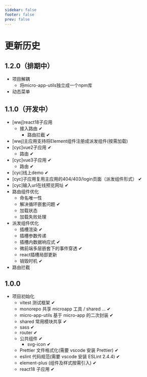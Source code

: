```yaml
---
sidebar: false
footer: false
prev: false
---
```


# 更新历史

## 1.2.0（排期中）
- 项目解耦
  - 将micro-app-utils独立成一个npm库
- 动态菜单

## 1.1.0（开发中）
- [wwj]react18子应用
  - 接入路由 ✔
    - 路由拦截 ✔
- [wwj]主应用支持将Element组件注册成派发组件(按需加载)
- [cyc]vue2子应用 ✔
  - 路由 ✔
- [cyc]vue3子应用 ✔
  - 路由 ✔
- [cyc]线上demo ✔
- [cyc]子应用复用主应用的404/403/login页面（派发组件形式） ✔
- [cyc]输入url在线预览网址 ✔
- 路由组件优化
  - 命名唯一性
  - 解决循环嵌套问题 ✔
  - 加载状态
  - 加载失败处理
- 派发组件优化
  - 插槽渲染 ✔
  - 插槽参数传递
  - 插槽内数据响应式 ✔
  - 微前端多层嵌套下的事件穿透 ✔
  - react插槽局部更新
  - 销毁时机 ✔
- 路由拦截

## 1.0.0
- 项目初始化
  - vitest 测试框架 ✔
  - monorepo 共享 microapp 工具 / shared ... ✔
  - micro-app-utils 基于 micro-app 的二次封装 ✔
  - shared 常用模块共享 ✔
  - sass ✔
  - router ✔
  - 公共组件 ✔
    - svg-icon ✔
  - Prettier 文件格式化(需要 vscode 安装 Prettier) ✔
  - eslint 代码规范(需要 vscode 安装 ESLint 2.4.4) ✔
  - element-plus (组件及样式按需引入) ✔
  - react18 子应用 ✔

